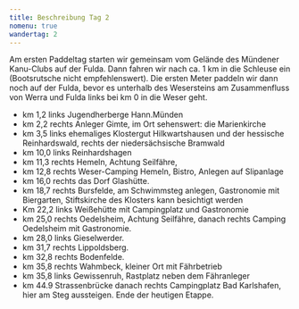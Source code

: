 ```yaml
---
title: Beschreibung Tag 2
nomenu: true
wandertag: 2
---
```


Am ersten Paddeltag starten wir gemeinsam vom Gelände des Mündener Kanu-Clubs auf der Fulda. Dann fahren wir nach ca. 1 km in die Schleuse ein (Bootsrutsche nicht empfehlenswert).  Die ersten Meter paddeln wir dann noch auf der Fulda, bevor es unterhalb des Wesersteins am Zusammenfluss von Werra und Fulda links bei km 0 in die Weser geht.

-	km 1,2 links Jugendherberge Hann.Münden
-	km 2,2 rechts Anleger Gimte, im Ort sehenswert: die Marienkirche
-	km 3,5 links ehemaliges Klostergut Hilkwartshausen und der hessische Reinhardswald, rechts der niedersächsische Bramwald
-	km 10,0 links Reinhardshagen
-	km 11,3 rechts Hemeln, Achtung Seilfähre, 
-	km 12,8 rechts Weser-Camping Hemeln, Bistro, Anlegen auf Slipanlage
-	km 16,0 rechts das Dorf Glashütte.
-	km 18,7 rechts Bursfelde, am Schwimmsteg anlegen, Gastronomie mit Biergarten, Stiftskirche des Klosters kann besichtigt werden
-	Km 22,2 links Weißehütte mit Campingplatz und Gastronomie
-	km 25,0 rechts Oedelsheim, Achtung Seilfähre, danach rechts Camping Oedelsheim mit Gastronomie.
-	km 28,0 links Gieselwerder. 
-	km 31,7 rechts Lippoldsberg. 
-	km 32,8 rechts Bodenfelde.
-	km 35,8 rechts Wahmbeck, kleiner Ort mit Fährbetrieb
-	km 35,8 links Gewissenruh, Rastplatz neben dem Fähranleger
-	km 44.9 Strassenbrücke danach rechts Campingplatz Bad Karlshafen, hier am Steg aussteigen. Ende der heutigen Etappe. 
 
